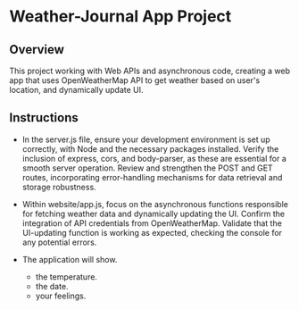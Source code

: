 # Weather-Journal App Project

## Overview
This project working with Web APIs and asynchronous code, creating a web app that uses OpenWeatherMap API to get weather based on user's location, and dynamically update UI.

## Instructions
* In the server.js file, ensure your development environment is set up correctly, with Node and the necessary packages installed. Verify the inclusion of express, cors, and body-parser, as these are essential for a smooth server operation. Review and strengthen the POST and GET routes, incorporating error-handling mechanisms for data retrieval and storage robustness.

* Within website/app.js, focus on the asynchronous functions responsible for fetching weather data and dynamically updating the UI. Confirm the integration of API credentials from OpenWeatherMap. Validate that the UI-updating function is working as expected, checking the console for any potential errors.

* The application will show.
  - the temperature.
  - the date.
  - your feelings.



